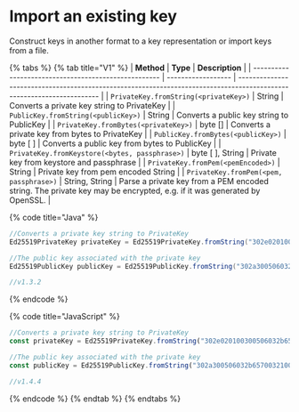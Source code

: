 # Import an existing key

Construct keys in another format to a key representation or import keys from a file.

{% tabs %}
{% tab title="V1" %}
| **Method**                                           | **Type**           | **Description**                                                                                                       |
| ---------------------------------------------------- | ------------------ | --------------------------------------------------------------------------------------------------------------------- |
| `PrivateKey.fromString(<privateKey>)`          | String             | Converts a private key string to PrivateKey                                                                           |
| `PublicKey.fromString(<publicKey>)`            | String             | Converts a public key string to PublicKey                                                                             |
| `PrivateKey.fromBytes(<privateKey>)`           | byte \[]          | Converts a private key from bytes to PrivateKey                                                                       |
| `PublicKey.fromBytes(<publicKey>)`             | byte \[ ]         | Converts a public key from bytes to PublicKey                                                                         |
| `PrivateKey.fromKeystore(<bytes, passphrase>)` | byte \[ ], String | Private key from keystore and passphrase                                                                              |
| `PrivateKey.fromPem(<pemEncoded>)`             | String             | Private key from pem encoded String                                                                                   |
| `PrivateKey.fromPem(<pem, passphrase>)`        | String, String     | Parse a private key from a PEM encoded string. The private key may be encrypted, e.g. if it was generated by OpenSSL. |

{% code title="Java" %}
```java
//Converts a private key string to PrivateKey
Ed25519PrivateKey privateKey = Ed25519PrivateKey.fromString("302e020100300506032b6570042204201d5b7516488d7010e3730ab7432f7115a7588ad76553153f6e108c62cbd1ff25");

//The public key associated with the private key
Ed25519PublicKey publicKey = Ed25519PublicKey.fromString("302a300506032b6570032100d292412f1c86507224c1db656050c2162c91983540d608f6a31e9b43359bc5e");

//v1.3.2
```
{% endcode %}

{% code title="JavaScript" %}
```javascript
//Converts a private key string to PrivateKey
const privateKey = Ed25519PrivateKey.fromString("302e020100300506032b6570042204201d5b7516488d7010e3730ab7432f7115a7588ad76553153f6e108c62cbd1ff25");

//The public key associated with the private key
const publicKey = Ed25519PublicKey.fromString("302a300506032b6570032100d292412f1c86507224c1db656050c2162c91983540d608f6a31e9b43359bc5e");

//v1.4.4
```
{% endcode %}
{% endtab %}
{% endtabs %}

####
